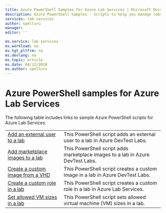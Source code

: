 ```yaml
---
title: Azure PowerShell Samples for Azure Lab Services | Microsoft Docs
description: Azure PowerShell Samples - Scripts to help you manage labs in Azure Lab Services
services: lab-services
author: spelluru
manager: 
editor: ''

ms.service: lab-services
ms.workload: na
ms.tgt_pltfrm: na
ms.devlang: na
ms.topic: article
ms.date: 04/12/2018
ms.author: spelluru
---
```


# Azure PowerShell samples for Azure Lab Services

The following table includes links to sample Azure PowerShell scripts for Azure Lab Services.

| |  |
|---|---|
|[Add an external user to a lab](scripts/add-external-user-to-lab.md?toc=%2fpowershell%2fmodule%2ftoc.json)| This PowerShell script adds an external user to a lab in Azure DevTest Labs. |
|[Add marketplace images to a lab](scripts/add-marketplace-images-to-lab.md?toc=%2fpowershell%2fmodule%2ftoc.json)| This PowerShell script adds marketplace images to a lab in Azure DevTest Labs. |
|[Create a custom image from a VHD](scripts/create-custom-image-from-vhd.md?toc=%2fpowershell%2fmodule%2ftoc.json)| This PowerShell script creates a custom image in a lab in Azure DevTest Labs. |
|[Create a custom role in a lab](scripts/create-custom-role-in-lab.md?toc=%2fpowershell%2fmodule%2ftoc.json)| This PowerShell script creates a custom role in a lab in Azure Lab Services. |
|[Set allowed VM sizes in a lab](scripts/set-allowed-vm-sizes-in-lab.md?toc=%2fpowershell%2fmodule%2ftoc.json)| This PowerShell script sets allowed virtual machine (VM) sizes in a lab. |

